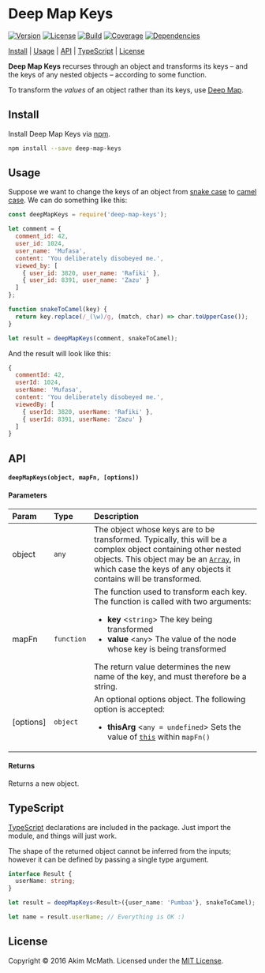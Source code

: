 # Deep Map Keys

[![Version][version-badge]][npm]
[![License][license-badge]][license]
[![Build][build-badge]][travis]
[![Coverage][coverage-badge]][coveralls]
[![Dependencies][dependencies-badge]][gemnasium]

[Install](#install) | [Usage](#usage) | [API](#api) | [TypeScript](#typescript) | [License](#license)

**Deep Map Keys** recurses through an object and transforms its keys &ndash; and
the keys of any nested objects &ndash; according to some function.

To transform the *values* of an object rather than its keys, use
[Deep Map][deep-map].

## Install

Install Deep Map Keys via [npm][npm].

```sh
npm install --save deep-map-keys
```

## Usage

Suppose we want to change the keys of an object from [snake case][snake-case] to
[camel case][camel-case]. We can do something like this:

```js
const deepMapKeys = require('deep-map-keys');

let comment = {
  comment_id: 42,
  user_id: 1024,
  user_name: 'Mufasa',
  content: 'You deliberately disobeyed me.',
  viewed_by: [
    { user_id: 3820, user_name: 'Rafiki' },
    { user_id: 8391, user_name: 'Zazu' }
  ]
};

function snakeToCamel(key) {
  return key.replace(/_(\w)/g, (match, char) => char.toUpperCase());
}

let result = deepMapKeys(comment, snakeToCamel);
```

And the result will look like this:

```js
{
  commentId: 42,
  userId: 1024,
  userName: 'Mufasa',
  content: 'You deliberately disobeyed me.',
  viewedBy: [
    { userId: 3820, userName: 'Rafiki' },
    { userId: 8391, userName: 'Zazu' }
  ]
}
```

## API

#### `deepMapKeys(object, mapFn, [options])`

#### Parameters

<table>
  <thead>
    <tr>
      <th align="left">Param</th>
      <th align="left">Type</th>
      <th align="left">Description</th>
    </tr>
  </thead>
  <tbody>
    <tr>
      <td>object</td>
      <td><code>any</code></td>
      <td>
        The object whose keys are to be transformed. Typically, this will be
        a complex object containing other nested objects. This object may be an
        <a href="https://developer.mozilla.org/en-US/docs/Web/JavaScript/Reference/Global_Objects/Array">
        <code>Array</code></a>, in which case the keys of any objects it
        contains will be transformed.
      </td>
    </tr>
    <tr>
      <td>mapFn</td>
      <td><code>function</code></td>
      <td>
        The function used to transform each key. The function is
        called with two arguments:
        <ul>
          <li>
            <strong>key</strong> &lt;<code>string</code>&gt;
            The key being transformed
          </li>
          <li>
            <strong>value</strong> &lt;<code>any</code>&gt;
            The value of the node whose key is being transformed
          </li>
        </ul>
        The return value determines the new name of the key, and must therefore
        be a string.
      </td>
    </tr>
    <tr>
      <td>[options]</td>
      <td><code>object</code></td>
      <td>
        An optional options object. The following option is accepted:
        <ul>
          <li>
            <strong>thisArg</strong> &lt;<code>any = undefined</code>&gt;
            Sets the value of
            <a href="https://developer.mozilla.org/en-US/docs/Web/JavaScript/Reference/Operators/this"><code>this</code></a>
            within <code>mapFn()</code>
          </li>
        </ul>
      </td>
    </tr>
  </tbody>
</table>

#### Returns

Returns a new object.

## TypeScript

[TypeScript][typescript] declarations are included in the package. Just import
the module, and things will just work.

The shape of the returned object cannot be inferred from the inputs; however it
can be defined by passing a single type argument.

```ts
interface Result {
  userName: string;
}

let result = deepMapKeys<Result>({user_name: 'Pumbaa'}, snakeToCamel);

let name = result.userName; // Everything is OK :)
```

## License

Copyright &copy; 2016 Akim McMath. Licensed under the [MIT License][license].

[version-badge]: https://img.shields.io/npm/v/deep-map-keys.svg?style=flat-square
[license-badge]: https://img.shields.io/npm/l/deep-map-keys.svg?style=flat-square
[build-badge]: https://img.shields.io/travis/akim-mcmath/deep-map-keys/master.svg?style=flat-square
[coverage-badge]: https://img.shields.io/coveralls/akim-mcmath/deep-map-keys/master.svg?style=flat-square&service=github
[dependencies-badge]: https://img.shields.io/gemnasium/akim-mcmath/deep-map-keys.svg?style=flat-square
[npm]: https://www.npmjs.com/package/deep-map-keys
[license]: LICENSE
[travis]: https://travis-ci.org/akim-mcmath/deep-map-keys
[coveralls]: https://coveralls.io/github/akim-mcmath/deep-map-keys?branch=master
[gemnasium]: https://gemnasium.com/akim-mcmath/deep-map-keys
[deep-map]: https://github.com/akim-mcmath/deep-map
[snake-case]: https://en.wikipedia.org/wiki/Snake_case
[camel-case]: https://en.wikipedia.org/wiki/CamelCase
[typescript]: http://www.typescriptlang.org/
